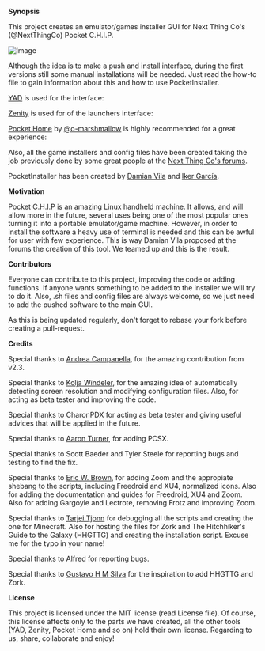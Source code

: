 **Synopsis** 

This project creates an emulator/games installer GUI for Next Thing Co's (@NextThingCo) Pocket C.H.I.P. 

![Image](https://github.com/IkerGarcia/PocketInstaller/blob/master/logo.png) 

Although the idea is to make a push and install interface, during the first versions still some manual installations will be needed. Just read the how-to file to gain information about this and how to use PocketInstaller. 

[YAD](https://sourceforge.net/projects/yad-dialog/) is used for the interface:
 
[Zenity](https://wiki.gnome.org/Projects/Zenity ) is used for of the launchers interface: 

[Pocket Home](https://github.com/o-marshmallow/PocketCHIP-pocket-home) by [@o-marshmallow](https://github.com/o-marshmallow) is highly recommended for a great experience: 


Also, all the game installers and config files have been created taking the job previously done by some great people at the [Next Thing Co's forums](https://bbs.nextthing.co/).

PocketInstaller has been created by [Damian Vila](https://github.com/damianvila) and [Iker García](https://github.com/IkerGarcia). 

**Motivation** 

Pocket C.H.I.P is an amazing Linux handheld machine. It allows, and will allow more in the future, several uses being one of the most popular ones turning it into a portable emulator/game machine. However, in order to install the software a heavy use of terminal is needed and this can be awful for user with few experience. This is way Damian Vila proposed at the forums the creation of this tool. We teamed up and this is the result. 

**Contributors** 

Everyone can contribute to this project, improving the code or adding functions. If anyone wants something to be added to the installer we will try to do it. Also, .sh files and config files are always welcome, so we just need to add the pushed software to the main GUI.

As this is being updated regularly, don't forget to rebase your fork before creating a pull-request. 

**Credits**

Special thanks to [Andrea Campanella](https://github.com/andreacampanella), for the amazing contribution from v2.3.

Special thanks to [Kolja Windeler](https://github.com/KoljaWindeler), for the amazing idea of automatically detecting screen resolution and modifying configuration files. Also, for acting as beta tester and improving the code.

Special thanks to CharonPDX for acting as beta tester and giving useful advices that will be applied in the future.

Special thanks to [Aaron Turner](https://github.com/torch2424), for adding PCSX.

Special thanks to Scott Baeder and Tyler Steele for reporting bugs and testing to find the fix.

Special thanks to [Eric W. Brown](https://github.com/Feneric), for adding Zoom and the appropiate shebang to the scripts, including Freedroid and XU4, normalized icons. Also for adding the documentation and guides for Freedroid, XU4 and Zoom. Also for adding Gargoyle and Lectrote, removing Frotz and improving Zoom.

Special thanks to [Tarjei Tjonn](https://github.com/CaptainZalo) for debugging all the scripts and creating the one for Minecraft. Also for hosting the files for Zork and The Hitchhiker's Guide to the Galaxy (HHGTTG) and creating the installation script. Excuse me for the typo in your name!

Special thanks to Alfred for reporting bugs.

Special thanks to [Gustavo H M Silva](https://github.com/gustavohmsilva) for the inspiration to add HHGTTG and Zork.

**License** 

This project is licensed under the MIT license (read License file). Of course, this license affects only to the parts we have created, all the other tools (YAD, Zenity, Pocket Home and so on) hold their own license. Regarding to us, share, collaborate and enjoy!
